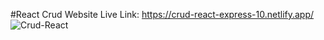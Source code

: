 #React Crud Website
Live Link: https://crud-react-express-10.netlify.app/
![Crud-React](https://github.com/Rahat848/React-Crud-Website/assets/136954767/e4b48403-f2b7-4513-bda2-060eb15a75b4)
